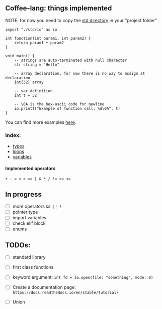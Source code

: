 ## Coffee-lang: things implemented
NOTE: for now you need to copy the [std directory](../src/std) in your "project folder"

```
import "./std/io" as io

int function(int param1, int param2) {
    return param1 + param2
}

void main() {
    -- strings are auto-terminated with null character
    str string = "Hello"

    -- array declaration, for now there is no way to assign at declaration
    int[32] array

    -- var definition
    int t = 32

    -- \0A is the hex-ascii code for newline
    io.printf("Example of function call: %d\0A", t)
}
```

You can find more examples [here](../samples).

### Index:
- [types](./types.md)
- [loops](./loops.md)
- [variables](./variables.md)


#### Implemented operators
`+ - = < > == | & * / != >= <=`

## In progress
- [ ] more operators `&& || !`
- [ ] pointer type
- [ ] import variables
- [ ] check elif block
- [ ] enums

## TODOs:
- [ ] standard library
- [ ] first class functions
- [ ] keyword argument: `int fd = io.open(file: "something", mode: 0)`
- [ ] Create a documentation page: `https://docs.readthedocs.io/en/stable/tutorial/`
- [ ] Union

